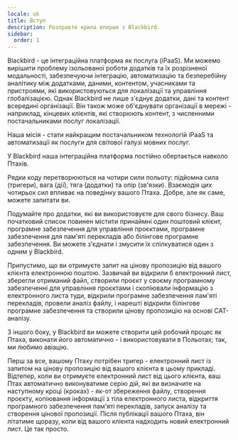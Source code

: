 ```yaml
---
locale: uk
title: Вступ
description: Розправте крила вперше з Blackbird.
sidebar:
  order: 1
---
```


Blackbird - це інтеграційна платформа як послуга (iPaaS).
Ми можемо вирішити проблему ізольованої роботи додатків та їх розрізненої модальності, забезпечуючи інтеграцію, автоматизацію та безперебійну аналітику між додатками, даними, контентом, учасниками та пристроями, які використовуються для локалізації та управління глобалізацією. Однак Blackbird не лише з'єднує додатки, дані та контент всередині організації. Він також може об'єднувати організації в мережі - наприклад, кінцевих клієнтів, які створюють контент, з численними постачальниками послуг локалізації.

Наша місія - стати найкращим постачальником технологій iPaaS та автоматизації як послуги для світової галузі мовних послуг.

У Blackbird наша інтеграційна платформа постійно обертається навколо Птахів.

Рядки коду перетворюються на чотири сили польоту: підйомна сила (тригери), вага (дії), тяга (додатки) та опір (зв'язки). Взаємодія цих чотирьох сил впливає на поведінку вашого Птаха. Добре, але як саме, можете запитати ви.

Подумайте про додатки, які ви використовуєте для свого бізнесу. Ваш початковий список повинен містити принаймні один поштовий клієнт, програмне забезпечення для управління проєктами, програмне забезпечення для пам'яті перекладів або білінгове програмне забезпечення. Ви можете з'єднати і змусити їх спілкуватися один з одним у Blackbird.

Припустимо, що ви отримуєте запит на цінову пропозицію від вашого клієнта електронною поштою. Зазвичай ви відкрили б електронний лист, зберегли отриманий файл, створили проєкт у своєму програмному забезпеченні для управління проєктами і скопіювали інформацію з електронного листа туди, відкрили програмне забезпечення пам'яті перекладів, провели аналіз файлу, і нарешті відкрили білінгове програмне забезпечення та створили цінову пропозицію на основі CAT-аналізу.

З іншого боку, у Blackbird ви можете створити цей робочий процес як Птаха, виконати його автоматично - і використовувати в Польотах; так, ми любимо авіацію.

Перш за все, вашому Птаху потрібен тригер - електронний лист із запитом на цінову пропозицію від вашого клієнта в цьому прикладі. Відтепер, коли ви отримуєте електронний лист від цього клієнта, ваш Птах автоматично виконуватиме серію дій, які ви визначите на наступному кроці (кроках) - як-от збереження файлу, створення проєкту, копіювання інформації з тіла електронного листа, відкриття програмного забезпечення пам'яті перекладів, запуск аналізу та створення цінової пропозиції. Після публікації вашого Птаха, він літатиме щоразу, коли від вашого клієнта надходить новий електронний лист. Це так просто.